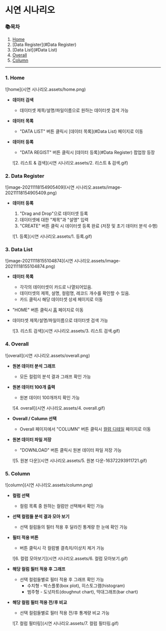 # 시연 시나리오



### 📚목차

1. [Home](#Home)
2. [Data Register](#Data Register)
3. [Data List](#Data List)
4. [Overall](#Overall)
5. [Column](#Column)





---





### 1. Home

![home](시연 시나리오.assets/home.png)

- **데이터 검색**

  - 데이터셋 제목/설명/파일이름으로 원하는 데이터셋 검색 가능

- **데이터 목록**

  - "DATA LIST" 버튼 클릭시 [데이터 목록](#Data List) 페이지로 이동

- **데이터 등록**

  - "DATA REGIST" 버튼 클릭시 [데이터 등록](#Data Register) 팝업창 등장

  ![2. 리스트 & 검색](시연 시나리오.assets/2. 리스트 & 검색.gif)





### 2. Data Register

![image-20211118154905409](시연 시나리오.assets/image-20211118154905409.png)

- **데이터 등록**

  1. "Drag and Drop"으로 데이터셋 등록
  2. 데이터셋에 대한 "제목"과 "설명" 입력
  3. "CREATE" 버튼 클릭 시 데이터셋 등록 완료 (저장 및 초기 데이터 분석 수행)

  ![1. 등록](시연 시나리오.assets/1. 등록.gif)





### 3. Data List

![image-20211118155104874](시연 시나리오.assets/image-20211118155104874.png)

- **데이터 목록**

  - 각각의 데이터셋이 카드로 나열되어있음.
  - 데이터셋의 제목, 설명, 컬럼명, 레코드 개수를 확인할 수 있음.
  - 카드 클릭시 해당 데이터셋 상세 페이지로 이동

- "HOME" 버튼 클릭시 [홈](#Home) 페이지로 이동

- 데이터셋 제목/설명/파일이름으로 데이터셋 검색 가능

  ![3. 리스트 검색](시연 시나리오.assets/3. 리스트 검색.gif)





### 4. Overall

![overall](시연 시나리오.assets/overall.png)

- **원본 데이터 분석 그래프**

  - 모든 컬럼의 분석 결과 그래프 확인 가능

- **원본 데이터 100개 출력**

  - 원본 데이터 100개까지 확인 가능

  ![4. overall](시연 시나리오.assets/4. overall.gif)

- **Overall / Column 선택**

  - Overall 페이지에서 "COLUMN" 버튼 클릭시 [컬럼 디테일](#Column) 페이지로 이동

- **원본 데이터 파일 저장**

  - "DOWNLOAD" 버튼 클릭시 원본 데이터 파일 저장 가능

  ![5. 원본 다운](시연 시나리오.assets/5. 원본 다운-16372293911721.gif)





### 5. Column

![column](시연 시나리오.assets/column.png)

- **컬럼 선택**

  - 컬럼 목록 중 원하는 컬럼만 선택해서 확인 가능

- **선택 컬럼들 분석 결과 모아 보기**

  - 선택 컬럼들의 필터 적용 후 달라진 통계량 한 눈에 확인 가능

- **필터 적용 버튼**

  - 버튼 클릭시 각 컬럼별 결측치/이상치 제거 가능

  ![6. 컬럼 모아보기](시연 시나리오.assets/6. 컬럼 모아보기.gif)

- **해당 컬럼 필터 적용 후 그래프**

  - 선택 컬럼들별로 필터 적용 후 그래프 확인 가능
    - 수치형 - 박스플롯(box plot), 히스토그램(histogram)
    - 범주형 - 도넛차트(doughnut chart), 막대그래프(bar chart)

- **해당 컬럼 필터 적용 전/후 비교**

  - 선택 컬럼들별로 필터 적용 전/후 통계량 비교 가능

  ![7. 컬럼 필터링](시연 시나리오.assets/7. 컬럼 필터링.gif)